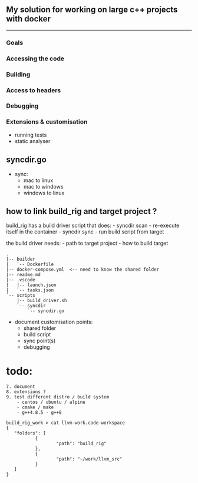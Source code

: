 
## My solution for working on large c++ projects with docker
---

### Goals

### Accessing the code

### Building

### Access to headers

### Debugging

### Extensions & customisation

- running tests
- static analyser

## syncdir.go

- sync:
	- mac to linux
	- mac to windows
	- windows to linux

## how to link build_rig and target project ?

build_rig has a build driver script that does:
	- syncdir scan
	- re-execute itself in the container
	- syncdir sync
	- run build script from target

the build driver needs:
	- path to target project
	- how to build target


```
.
|-- builder
|   `-- Dockerfile
|-- docker-compose.yml  <-- need to know the shared folder
|-- readme.md
|-- .vscode
|   |-- launch.json
|   `-- tasks.json
`-- scripts
    |-- build_driver.sh
    `-- syncdir
	    `-- syncdir.go
```

- document customisation points:
	- shared folder
	- build script
	- sync point(s)
	- debugging


# todo:
	7. document
	8. extensions ?
	9. test different distro / build system
		- centos / ubuntu / alpine
		- cmake / make
		- g++4.8.5 - g++8

```
build_rig_work > cat llvm-work.code-workspace 
{
   "folders": [
           {
                   "path": "build_rig"
           },
           {
                   "path": "~/work/llvm_src"
           }
   ]
}
```
